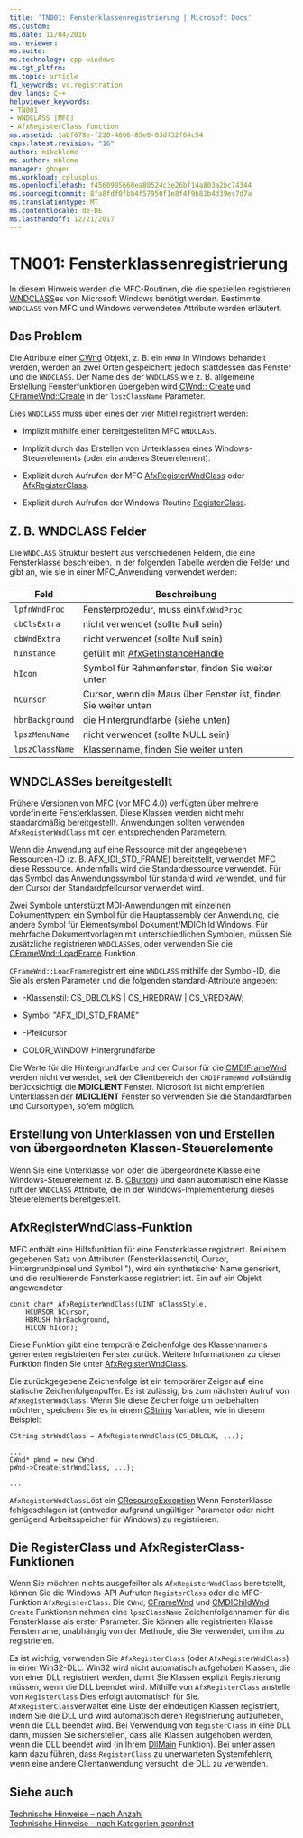 ```yaml
---
title: 'TN001: Fensterklassenregistrierung | Microsoft Docs'
ms.custom: 
ms.date: 11/04/2016
ms.reviewer: 
ms.suite: 
ms.technology: cpp-windows
ms.tgt_pltfrm: 
ms.topic: article
f1_keywords: vc.registration
dev_langs: C++
helpviewer_keywords:
- TN001
- WNDCLASS [MFC]
- AfxRegisterClass function
ms.assetid: 1abf678e-f220-4606-85e0-03df32f64c54
caps.latest.revision: "16"
author: mikeblome
ms.author: mblome
manager: ghogen
ms.workload: cplusplus
ms.openlocfilehash: f4560905660ea80524c3e26bf14a803a2bc74344
ms.sourcegitcommit: 8fa8fdf0fbb4f57950f1e8f4f9b81b4d39ec7d7a
ms.translationtype: MT
ms.contentlocale: de-DE
ms.lasthandoff: 12/21/2017
---
```

# <a name="tn001-window-class-registration"></a>TN001: Fensterklassenregistrierung
In diesem Hinweis werden die MFC-Routinen, die die speziellen registrieren [WNDCLASS](http://msdn.microsoft.com/library/windows/desktop/ms633576)es von Microsoft Windows benötigt werden. Bestimmte `WNDCLASS` von MFC und Windows verwendeten Attribute werden erläutert.  
  
## <a name="the-problem"></a>Das Problem  
 Die Attribute einer [CWnd](../mfc/reference/cwnd-class.md) Objekt, z. B. ein `HWND` in Windows behandelt werden, werden an zwei Orten gespeichert: jedoch stattdessen das Fenster und die `WNDCLASS`. Der Name des der `WNDCLASS` wie z. B. allgemeine Erstellung Fensterfunktionen übergeben wird [CWnd:: Create](../mfc/reference/cwnd-class.md#create) und [CFrameWnd::Create](../mfc/reference/cframewnd-class.md#create) in der `lpszClassName` Parameter.  
  
 Dies `WNDCLASS` muss über eines der vier Mittel registriert werden:  
  
-   Implizit mithilfe einer bereitgestellten MFC `WNDCLASS`.  
  
-   Implizit durch das Erstellen von Unterklassen eines Windows-Steuerelements (oder ein anderes Steuerelement).  
  
-   Explizit durch Aufrufen der MFC [AfxRegisterWndClass](../mfc/reference/application-information-and-management.md#afxregisterwndclass) oder [AfxRegisterClass](../mfc/reference/application-information-and-management.md#afxregisterclass).  
  
-   Explizit durch Aufrufen der Windows-Routine [RegisterClass](http://msdn.microsoft.com/library/windows/desktop/ms633586).  
  
## <a name="wndclass-fields"></a>Z. B. WNDCLASS Felder  
 Die `WNDCLASS` Struktur besteht aus verschiedenen Feldern, die eine Fensterklasse beschreiben. In der folgenden Tabelle werden die Felder und gibt an, wie sie in einer MFC_Anwendung verwendet werden:  
  
|Feld|Beschreibung|  
|-----------|-----------------|  
|`lpfnWndProc`|Fensterprozedur, muss ein`AfxWndProc`|  
|`cbClsExtra`|nicht verwendet (sollte Null sein)|  
|`cbWndExtra`|nicht verwendet (sollte Null sein)|  
|`hInstance`|gefüllt mit [AfxGetInstanceHandle](../mfc/reference/application-information-and-management.md#afxgetinstancehandle)|  
|`hIcon`|Symbol für Rahmenfenster, finden Sie weiter unten|  
|`hCursor`|Cursor, wenn die Maus über Fenster ist, finden Sie weiter unten|  
|`hbrBackground`|die Hintergrundfarbe (siehe unten)|  
|`lpszMenuName`|nicht verwendet (sollte NULL sein)|  
|`lpszClassName`|Klassenname, finden Sie weiter unten|  
  
## <a name="provided-wndclasses"></a>WNDCLASSes bereitgestellt  
 Frühere Versionen von MFC (vor MFC 4.0) verfügten über mehrere vordefinierte Fensterklassen. Diese Klassen werden nicht mehr standardmäßig bereitgestellt. Anwendungen sollten verwenden `AfxRegisterWndClass` mit den entsprechenden Parametern.  
  
 Wenn die Anwendung auf eine Ressource mit der angegebenen Ressourcen-ID (z. B. AFX_IDI_STD_FRAME) bereitstellt, verwendet MFC diese Ressource. Andernfalls wird die Standardressource verwendet. Für das Symbol das Anwendungssymbol für standard wird verwendet, und für den Cursor der Standardpfeilcursor verwendet wird.  
  
 Zwei Symbole unterstützt MDI-Anwendungen mit einzelnen Dokumenttypen: ein Symbol für die Hauptassembly der Anwendung, die andere Symbol für Elementsymbol Dokument/MDIChild Windows. Für mehrfache Dokumentvorlagen mit unterschiedlichen Symbolen, müssen Sie zusätzliche registrieren `WNDCLASS`es, oder verwenden Sie die [CFrameWnd::LoadFrame](../mfc/reference/cframewnd-class.md#loadframe) Funktion.  
  
 `CFrameWnd::LoadFrame`registriert eine `WNDCLASS` mithilfe der Symbol-ID, die Sie als ersten Parameter und die folgenden standard-Attribute angeben:  
  
-   -Klassenstil: CS_DBLCLKS &#124; CS_HREDRAW &#124; CS_VREDRAW;  
  
-   Symbol "AFX_IDI_STD_FRAME"  
  
-   -Pfeilcursor  
  
-   COLOR_WINDOW Hintergrundfarbe  
  
 Die Werte für die Hintergrundfarbe und der Cursor für die [CMDIFrameWnd](../mfc/reference/cmdiframewnd-class.md) werden nicht verwendet, seit der Clientbereich der `CMDIFrameWnd` vollständig berücksichtigt die **MDICLIENT** Fenster. Microsoft ist nicht empfehlen Unterklassen der **MDICLIENT** Fenster so verwenden Sie die Standardfarben und Cursortypen, sofern möglich.  
  
## <a name="subclassing-and-superclassing-controls"></a>Erstellung von Unterklassen von und Erstellen von übergeordneten Klassen-Steuerelemente  
 Wenn Sie eine Unterklasse von oder die übergeordnete Klasse eine Windows-Steuerelement (z. B. [CButton](../mfc/reference/cbutton-class.md)) und dann automatisch eine Klasse ruft der `WNDCLASS` Attribute, die in der Windows-Implementierung dieses Steuerelements bereitgestellt.  
  
## <a name="the-afxregisterwndclass-function"></a>AfxRegisterWndClass-Funktion  
 MFC enthält eine Hilfsfunktion für eine Fensterklasse registriert. Bei einem gegebenen Satz von Attributen (Fensterklassenstil, Cursor, Hintergrundpinsel und Symbol "), wird ein synthetischer Name generiert, und die resultierende Fensterklasse registriert ist. Ein auf ein Objekt angewendeter  
  
```  
const char* AfxRegisterWndClass(UINT nClassStyle,
    HCURSOR hCursor,
    HBRUSH hbrBackground,
    HICON hIcon);
```  
  
 Diese Funktion gibt eine temporäre Zeichenfolge des Klassennamens generierten registrierten Fenster zurück. Weitere Informationen zu dieser Funktion finden Sie unter [AfxRegisterWndClass](../mfc/reference/application-information-and-management.md#afxregisterwndclass).  
  
 Die zurückgegebene Zeichenfolge ist ein temporärer Zeiger auf eine statische Zeichenfolgenpuffer. Es ist zulässig, bis zum nächsten Aufruf von `AfxRegisterWndClass`. Wenn Sie diese Zeichenfolge um beibehalten möchten, speichern Sie es in einem [CString](../atl-mfc-shared/using-cstring.md) Variablen, wie in diesem Beispiel:  
  
```  
CString strWndClass = AfxRegisterWndClass(CS_DBLCLK, ...);

...  
CWnd* pWnd = new CWnd;  
pWnd->Create(strWndClass, ...);

...  
```  
  
 `AfxRegisterWndClass`Löst ein [CResourceException](../mfc/reference/cresourceexception-class.md) Wenn Fensterklasse fehlgeschlagen ist (entweder aufgrund ungültiger Parameter oder nicht genügend Arbeitsspeicher für Windows) zu registrieren.  
  
## <a name="the-registerclass-and-afxregisterclass-functions"></a>Die RegisterClass und AfxRegisterClass-Funktionen  
 Wenn Sie möchten nichts ausgefeilter als `AfxRegisterWndClass` bereitstellt, können Sie die Windows-API Aufrufen `RegisterClass` oder die MFC-Funktion `AfxRegisterClass`. Die `CWnd`, [CFrameWnd](../mfc/reference/cframewnd-class.md) und [CMDIChildWnd](../mfc/reference/cmdichildwnd-class.md) `Create` Funktionen nehmen eine `lpszClassName` Zeichenfolgennamen für die Fensterklasse als erster Parameter. Sie können alle registrierten Klasse Fenstername, unabhängig von der Methode, die Sie verwendet, um ihn zu registrieren.  
  
 Es ist wichtig, verwenden Sie `AfxRegisterClass` (oder `AfxRegisterWndClass`) in einer Win32-DLL. Win32 wird nicht automatisch aufgehoben Klassen, die von einer DLL registriert werden, damit Sie Klassen explizit Registrierung müssen, wenn die DLL beendet wird. Mithilfe von `AfxRegisterClass` anstelle von `RegisterClass` Dies erfolgt automatisch für Sie. `AfxRegisterClass`verwaltet eine Liste der eindeutigen Klassen registriert, indem Sie die DLL und wird automatisch deren Registrierung aufzuheben, wenn die DLL beendet wird. Bei Verwendung von `RegisterClass` in eine DLL dann, müssen Sie sicherstellen, dass alle Klassen aufgehoben werden, wenn die DLL beendet wird (in Ihrem [DllMain](http://msdn.microsoft.com/library/windows/desktop/ms682583) Funktion). Bei unterlassen kann dazu führen, dass `RegisterClass` zu unerwarteten Systemfehlern, wenn eine andere Clientanwendung versucht, die DLL zu verwenden.  
  
## <a name="see-also"></a>Siehe auch  
 [Technische Hinweise – nach Anzahl](../mfc/technical-notes-by-number.md)   
 [Technische Hinweise – nach Kategorien geordnet](../mfc/technical-notes-by-category.md)

